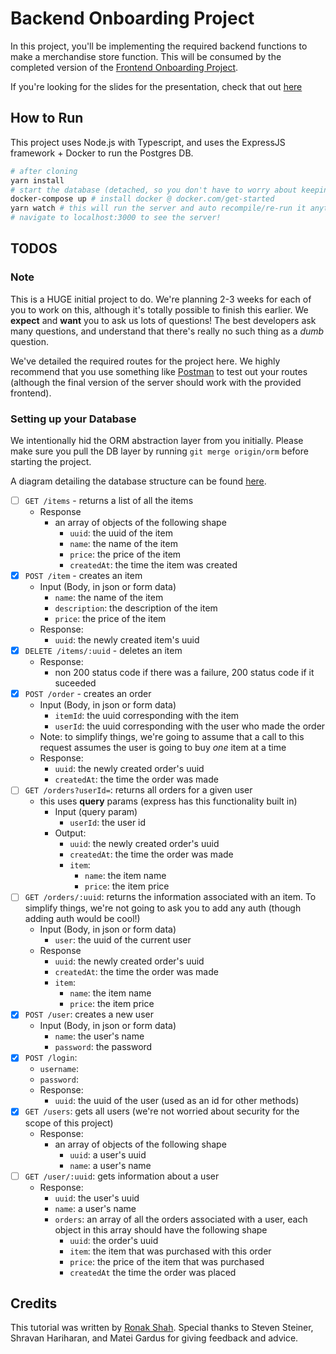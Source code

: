 # Backend Onboarding Project

In this project, you'll be implementing the required backend functions to make a merchandise store function. This will be consumed by the completed version of the [Frontend Onboarding Project](https://github.com/acmucsd/frontend-onboarding-project).

If you're looking for the slides for the presentation, check that out [here](https://docs.google.com/presentation/d/11Nw6POU-6kpVx5bcL1GPg-feVjUiNWPdjTVUfKMytW8)

## How to Run

This project uses Node.js with Typescript, and uses the ExpressJS framework + Docker to run the Postgres DB.

```bash
# after cloning
yarn install
# start the database (detached, so you don't have to worry about keeping that process running)
docker-compose up # install docker @ docker.com/get-started
yarn watch # this will run the server and auto recompile/re-run it anytime you make a change
# navigate to localhost:3000 to see the server!
```

## TODOS

### Note

This is a HUGE initial project to do. We're planning 2-3 weeks for each of you to work on this, although it's totally possible to finish this earlier. We **expect** and **want** you to ask us lots of questions! The best developers ask many questions, and understand that there's really no such thing as a *dumb* question.

We've detailed the required routes for the project here. We highly recommend that you use something like [Postman](https://www.postman.com/) to test out your routes (although the final version of the server should work with the provided frontend).

### Setting up your Database

We intentionally hid the ORM abstraction layer from you initially. Please make sure you pull the DB layer by running `git merge origin/orm` before starting the project.

A diagram detailing the database structure can be found [here](https://dbdiagram.io/d/61db423ef8370f0a2ee93059).

- [ ] `GET /items` - returns a list of all the items
  - Response
    - an array of objects of the following shape
      - `uuid`: the uuid of the item
      - `name`: the name of the item
      - `price`: the price of the item
      - `createdAt`: the time the item was created
- [x] `POST /item` - creates an item
  - Input (Body, in json or form data)
    - `name`: the name of the item
    - `description`: the description of the item
    - `price`: the price of the item
  - Response:
    - `uuid`: the newly created item's uuid
- [x] `DELETE /items/:uuid` - deletes an item
  - Response:
    - non 200 status code if there was a failure, 200 status code if it suceeded
- [x] `POST /order` - creates an order
  - Input (Body, in json or form data)
    - `itemId`: the uuid corresponding with the item
    - `userId`: the uuid corresponding with the user who made the order
  - Note: to simplify things, we're going to assume that a call to this request assumes the user is going to buy *one* item at a time
  - Response:
    - `uuid`: the newly created order's uuid
    - `createdAt`: the time the order was made
- [ ] `GET /orders?userId=`: returns all orders for a given user
  - this uses **query** params (express has this functionality built in)
    - Input (query param)
      - `userId`: the user id
    - Output:
      - `uuid`: the newly created order's uuid
      - `createdAt`: the time the order was made
      - `item`:
        - `name`: the item name
        - `price`: the item price
- [ ] `GET /orders/:uuid`: returns the information associated with an item. To simplify things, we're not going to ask you to add any auth (though adding auth would be cool!)
  - Input (Body, in json or form data)
    - `user`: the uuid of the current user
  - Response
      - `uuid`: the newly created order's uuid
      - `createdAt`: the time the order was made
      - `item`:
        - `name`: the item name
        - `price`: the item price
- [x] `POST /user`: creates a new user
  - Input (Body, in json or form data)
    - `name`: the user's name
    - `password`: the password
- [x] `POST /login`: 
  - `username`: 
  - `password`: 
  - Response:
    - `uuid`: the uuid of the user (used as an id for other methods)
- [x] `GET /users`: gets all users (we're not worried about security for the scope of this project)
  - Response:
    - an array of objects of the following shape
      - `uuid`: a user's uuid
      - `name`: a user's name
- [ ] `GET /user/:uuid`: gets information about a user
  - Response:
    - `uuid`: the user's uuid
    - `name`: a user's name
    - `orders`: an array of all the orders associated with a user, each object in this array should have the following shape
      - `uuid`: the order's uuid
      - `item`: the item that was purchased with this order
      - `price`: the price of the item that was purchased
      - `createdAt` the time the order was placed

## Credits

This tutorial was written by [Ronak Shah](https://ronakshah.org). Special thanks to Steven Steiner, Shravan Hariharan, and Matei Gardus for giving feedback and advice.
